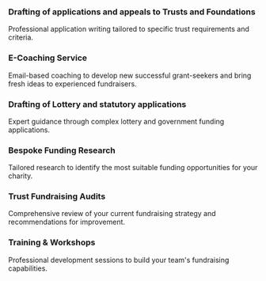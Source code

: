 <div class="service-card">
    <div class="service-icon">
        <i class="fas fa-file-alt"></i>
    </div>
    <h3>Drafting of applications and appeals to Trusts and Foundations</h3>
    <p>Professional application writing tailored to specific trust requirements and criteria.</p>
</div>
<div class="service-card">
    <div class="service-icon">
        <i class="fas fa-comments"></i>
    </div>
    <h3>E-Coaching Service</h3>
    <p>Email-based coaching to develop new successful grant-seekers and bring fresh ideas to experienced fundraisers.</p>
</div>
<div class="service-card">
    <div class="service-icon">
        <i class="fas fa-star"></i>
    </div>
    <h3>Drafting of Lottery and statutory applications</h3>
    <p>Expert guidance through complex lottery and government funding applications.</p>
</div>
<div class="service-card">
    <div class="service-icon">
        <i class="fas fa-search"></i>
    </div>
    <h3>Bespoke Funding Research</h3>
    <p>Tailored research to identify the most suitable funding opportunities for your charity.</p>
</div>
<div class="service-card">
    <div class="service-icon">
        <i class="fas fa-chart-line"></i>
    </div>
    <h3>Trust Fundraising Audits</h3>
    <p>Comprehensive review of your current fundraising strategy and recommendations for improvement.</p>
</div>
<div class="service-card">
    <div class="service-icon">
        <i class="fas fa-graduation-cap"></i>
    </div>
    <h3>Training & Workshops</h3>
    <p>Professional development sessions to build your team's fundraising capabilities.</p>
</div>

